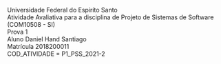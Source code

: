 Universidade Federal do Espiríto Santo  
Atividade Avaliativa para a disciplina de Projeto de Sistemas de Software (COM10508 - SI)  
Prova 1   
Aluno Daniel Hand Santiago  
Matrícula 2018200011  
COD_ATIVIDADE = P1_PSS_2021-2
